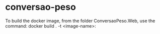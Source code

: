 # conversao-peso

To build the docker image, from the folder ConversaoPeso.Web, use the command: docker build . -t <organization-name>\<image-name>:<version>

